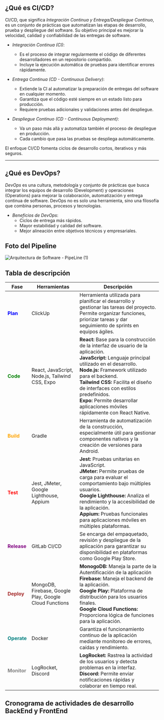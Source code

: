 

## ¿Qué es CI/CD?

CI/CD, que significa *Integración Continua y Entrega/Despliegue Continuo*, es un conjunto de prácticas que automatizan las etapas de desarrollo, prueba y despliegue del software. Su objetivo principal es mejorar la velocidad, calidad y confiabilidad de las entregas de software.

- *Integración Continua (CI)*: 
  - Es el proceso de integrar regularmente el código de diferentes desarrolladores en un repositorio compartido.
  - Incluye la ejecución automática de pruebas para identificar errores rápidamente.

- *Entrega Continua (CD - Continuous Delivery)*:
  - Extiende la CI al automatizar la preparación de entregas del software en cualquier momento.
  - Garantiza que el código esté siempre en un estado listo para producción.
  - Requiere pruebas adicionales y validaciones antes del despliegue.

- *Despliegue Continuo (CD - Continuous Deployment)*:
  - Va un paso más allá y automatiza también el proceso de despliegue en producción.
  - Cada cambio que pasa las pruebas se despliega automáticamente.

El enfoque CI/CD fomenta ciclos de desarrollo cortos, iterativos y más seguros.

---

## ¿Qué es DevOps?

*DevOps* es una cultura, metodología y conjunto de prácticas que busca integrar los equipos de desarrollo (Development) y operaciones (Operations) para mejorar la colaboración, automatización y entrega continua de software. DevOps no es solo una herramienta, sino una filosofía que combina personas, procesos y tecnologías.

- *Beneficios de DevOps*:
  - Ciclos de entrega más rápidos.
  - Mayor estabilidad y calidad del software.
  - Mejor alineación entre objetivos técnicos y empresariales.

## Foto del Pipeline


![Arquitectura de Software - PipeLine (1)](https://github.com/user-attachments/assets/a8822d34-6686-46c5-ad94-30c4c4d54a2e)


## Tabla de descripción 

<table>
  <thead>
    <tr>
      <th>Fase</th>
      <th>Herramientas</th>
      <th>Descripción</th>
    </tr>
  </thead>
  <tbody>
    <tr>
      <td style="color:blue;"><strong>Plan</strong></td>
      <td>ClickUp</td>
      <td>Herramienta utilizada para planificar el desarrollo y gestionar las tareas del proyecto. Permite organizar funciones, priorizar tareas y dar seguimiento de sprints en equipos ágiles.</td>
    </tr>
    <tr>
      <td style="color:green;"><strong>Code</strong></td>
      <td>React, JavaScript, Node.js, Tailwind CSS, Expo</td>
      <td>
        <strong>React:</strong> Base para la construcción de la interfaz de usuario de la aplicación.<br>
        <strong>JavaScript:</strong> Lenguaje principal utilizado en el desarrollo.<br>
        <strong>Node.js:</strong> Framework utilizado para el backend.<br>
        <strong>Tailwind CSS:</strong> Facilita el diseño de interfaces con estilos predefinidos.<br>
        <strong>Expo:</strong> Permite desarrollar aplicaciones móviles rápidamente con React Native.
      </td>
    </tr>
    <tr>
      <td style="color:orange;"><strong>Build</strong></td>
      <td>Gradle</td>
      <td>Herramienta de automatización de la construcción, especialmente útil para gestionar componentes nativos y la creación de versiones para Android.</td>
    </tr>
    <tr>
      <td style="color:red;"><strong>Test</strong></td>
      <td>Jest, JMeter, Google Lighthouse, Appium</td>
      <td>
        <strong>Jest:</strong> Pruebas unitarias en JavaScript.<br>
        <strong>JMeter:</strong> Permite pruebas de carga para evaluar el comportamiento bajo múltiples usuarios.<br>
        <strong>Google Lighthouse:</strong> Analiza el rendimiento y la accesibilidad de la aplicación.<br>
        <strong>Appium:</strong> Pruebas funcionales para aplicaciones móviles en múltiples plataformas.
      </td>
    </tr>
    <tr>
      <td style="color:purple;"><strong>Release</strong></td>
      <td>GitLab CI/CD</td>
      <td>Se encarga del empaquetado, revisión y despliegue de la aplicación para garantizar su disponibilidad en plataformas como Google Play Store.</td>
    </tr>
    <tr>
      <td style="color:brown;"><strong>Deploy</strong></td>
      <td>MongoDB, Firebase, Google Play, Google Cloud Functions</td>
      <td>
        <strong>MonogoDB:</strong> Maneja la parte de la Autentificación de la aplicación<br>
        <strong>Firebase:</strong> Maneja el backend de la aplicación.<br>
        <strong>Google Play:</strong> Plataforma de distribución para los usuarios finales.<br>
        <strong>Google Cloud Functions:</strong> Proporciona lógica de funciones para la aplicación.
      </td>
    </tr>
    <tr>
      <td style="color:teal;"><strong>Operate</strong></td>
      <td>Docker</td>
      <td>Garantiza el funcionamiento continuo de la aplicación mediante monitoreo de errores, caídas y rendimiento.</td>
    </tr>
    <tr>
      <td style="color:gray;"><strong>Monitor</strong></td>
      <td>LogRocket, Discord</td>
      <td>
        <strong>LogRocket:</strong> Rastrea la actividad de los usuarios y detecta problemas en la interfaz.<br>
        <strong>Discord:</strong> Permite enviar notificaciones rápidas y colaborar en tiempo real.
      </td>
    </tr>
  </tbody>
</table>

## Cronograma de actividades de desarrollo BackEnd y FrontEnd
